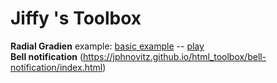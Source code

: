 # Jiffy 's Toolbox  
  
**Radial Gradien** example: 
[basic example](https://jphnovitz.github.io/html_toolbox/css_radial_gradient/base/index.html)
 -- [play](https://jphnovitz.github.io/html_toolbox/css_radial_gradient/play/index.html)  
**Bell notification** (https://jphnovitz.github.io/html_toolbox/bell-notification/index.html)